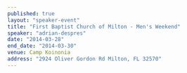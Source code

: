 ```yaml
---
published: true
layout: "speaker-event"
title: "First Baptist Church of Milton - Men's Weekend"
speaker: "adrian-despres"
date: "2014-03-28"
end_date: "2014-03-30"
venue: Camp Koinonia
address: "2924 Oliver Gordon Rd Milton, FL 32570"
---
```


